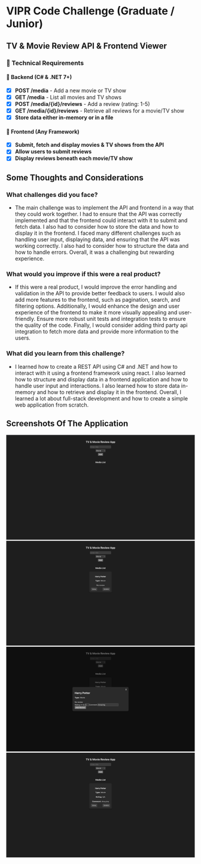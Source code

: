 # VIPR Code Challenge (Graduate / Junior)
## TV & Movie Review API & Frontend Viewer

### 📌 Technical Requirements

#### 🔹 Backend (**C# & .NET 7+**)
- [x] **POST /media** - Add a new movie or TV show
- [x] **GET /media** - List all movies and TV shows
- [x] **POST /media/{id}/reviews** - Add a review (rating: 1-5)
- [x] **GET /media/{id}/reviews** - Retrieve all reviews for a movie/TV show
- [x] **Store data either in-memory or in a file**

#### 🔹 Frontend (Any Framework)
- [x] **Submit, fetch and display movies & TV shows from the API**
- [x] **Allow users to submit reviews**
- [x] **Display reviews beneath each movie/TV show**

## Some Thoughts and Considerations

### What challenges did you face?
- The main challenge was to implement the API and frontend in a way that they could work together. I had to ensure that the API was correctly implemented and that the frontend could interact with it to submit and fetch data. I also had to consider how to store the data and how to display it in the frontend. I faced many different challenges such as handling user input, displaying data, and ensuring that the API was working correctly. I also had to consider how to structure the data and how to handle errors. Overall, it was a challenging but rewarding experience.

### What would you improve if this were a real product?
- If this were a real product, I would improve the error handling and validation in the API to provide better feedback to users. I would also add more features to the frontend, such as pagination, search, and filtering options. Additionally, I would enhance the design and user experience of the frontend to make it more visually appealing and user-friendly. Ensure more robust unit tests and integration tests to ensure the quality of the code. Finally, I would consider adding third party api integration to fetch more data and provide more information to the users.

### What did you learn from this challenge?
- I learned how to create a REST API using C# and .NET  and how to interact with it using a frontend framework using react. I also learned how to structure and display data in a frontend application and how to handle user input and interactions. I also learned how to store data in-memory and how to retrieve and display it in the frontend. Overall, I learned a lot about full-stack development and how to create a simple web application from scratch.

## Screenshots Of The Application

![Add Media](/src/assets/image.png)
![Display Media](/src/assets/image-1.png)
![Media Modal](/src/assets/image-2.png)
![Display Media Review](/src/assets/image-3.png)